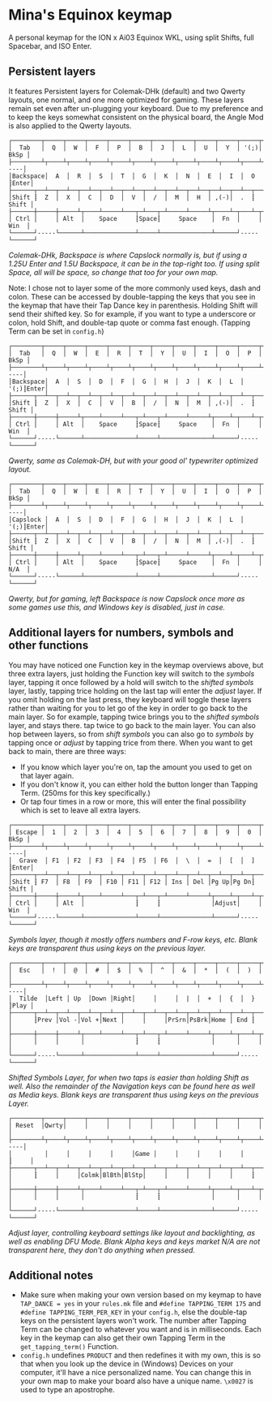 # Mina's Equinox keymap

A personal keymap for the ION x Ai03 Equinox WKL, using split Shifts, full Spacebar, and ISO Enter.

## Persistent layers

It features Persistent layers for Colemak-DHk (default) and two Qwerty layouts, one normal, and one more optimized for gaming. These layers remain set even after un-plugging your keyboard. Due to my preference and to keep the keys somewhat consistent on the physical board, the Angle Mod is also applied to the Qwerty layouts.

```
┌────────┬─────┬─────┬─────┬─────┬─────┬─────┬─────┬─────┬─────┬─────┬──────┐
│  Tab   │  Q  │  W  │  F  │  P  │  B  │  J  │  L  │  U  │  Y  │ '(;)│ BkSp │
├────────┴┬────┴┬────┴┬────┴┬────┴┬────┴┬────┴┬────┴┬────┴┬────┴┬────┴┐-----│
│Backspace│  A  │  R  │  S  │  T  │  G  │  K  │  N  │  E  │  I  │  O  ┋Enter│
├──────┬──┴──┬──┴──┬──┴──┬──┴──┬──┴──┬──┴──┬──┴──┬──┴──┬──┴──┬──┴──┬──┴─────┤
│Shift ┋  Z  │  X  │  C  │  D  │  V  │  /  │  M  │  H  │ ,(-)│  .  ┋  Shift │
├──────┼─────┼─────┴┬────┴─────┴───┬─┴───┬─┴─────┴─────┴┬────┴─┬───┴─┬──────┤
│ Ctrl │     │ Alt  │    Space     ┋Space┋     Space    │  Fn  │     │ Win  │
└──────┘-----└──────┴──────────────┴─────┴──────────────┴──────┘-----└──────┘
```
_Colemak-DHk, Backspace is where Capslock normally is, but if using_
_a 1.25U Enter and 1.5U Backspace, it can be in the top-right too._
_If using split Space, all will be space, so change that too for your own map._

Note: I chose not to layer some of the more commonly used keys, dash and colon. These can be accessed by double-tapping the keys that you see in the keymap that have their Tap Dance key in parenthesis. Holding Shift will send their shifted key. So for example, if you want to type a underscore or colon, hold Shift, and double-tap quote or comma fast enough. (Tapping Term can be set in `config.h`)


```
┌────────┬─────┬─────┬─────┬─────┬─────┬─────┬─────┬─────┬─────┬─────┬──────┐
│  Tab   │  Q  │  W  │  E  │  R  │  T  │  Y  │  U  │  I  │  O  │  P  │ BkSp │
├────────┴┬────┴┬────┴┬────┴┬────┴┬────┴┬────┴┬────┴┬────┴┬────┴┬────┴┐-----│
│Backspace│  A  │  S  │  D  │  F  │  G  │  H  │  J  │  K  │  L  │ '(;)┋Enter│
├──────┬──┴──┬──┴──┬──┴──┬──┴──┬──┴──┬──┴──┬──┴──┬──┴──┬──┴──┬──┴──┬──┴─────┤
│Shift ┋  Z  │  X  │  C  │  V  │  B  │  /  │  N  │  M  │ ,(-)│  .  ┋  Shift │
├──────┼─────┼─────┴┬────┴─────┴───┬─┴───┬─┴─────┴─────┴┬────┴─┬───┴─┬──────┤
│ Ctrl │     │ Alt  │    Space     ┋Space┋     Space    │  Fn  │     │ Win  │
└──────┘-----└──────┴──────────────┴─────┴──────────────┴──────┘-----└──────┘
```
_Qwerty, same as Colemak-DH, but with your good ol' typewriter optimized layout._

```
┌────────┬─────┬─────┬─────┬─────┬─────┬─────┬─────┬─────┬─────┬─────┬──────┐
│  Tab   │  Q  │  W  │  E  │  R  │  T  │  Y  │  U  │  I  │  O  │  P  │ BkSp │
├────────┴┬────┴┬────┴┬────┴┬────┴┬────┴┬────┴┬────┴┬────┴┬────┴┬────┴┐-----│
│Capslock │  A  │  S  │  D  │  F  │  G  │  H  │  J  │  K  │  L  │ '(;)┋Enter│
├──────┬──┴──┬──┴──┬──┴──┬──┴──┬──┴──┬──┴──┬──┴──┬──┴──┬──┴──┬──┴──┬──┴─────┤
│Shift ┋  Z  │  X  │  C  │  V  │  B  │  /  │  N  │  M  │ ,(-)│  .  ┋  Shift │
├──────┼─────┼─────┴┬────┴─────┴───┬─┴───┬─┴─────┴─────┴┬────┴─┬───┴─┬──────┤
│ Ctrl │     │ Alt  │    Space     ┋Space┋     Space    │  Fn  │     │ N/A  │
└──────┘-----└──────┴──────────────┴─────┴──────────────┴──────┘-----└──────┘
```
_Qwerty, but for gaming, left Backspace is now Capslock once more as some games use this,_
_and Windows key is disabled, just in case._

## Additional layers for numbers, symbols and other functions

You may have noticed one Function key in the keymap overviews above, but three extra layers, just holding the Function key will switch to the _symbols_ layer, tapping it once followed by a hold will switch to the _shifted symbols_ layer, lastly, tapping trice holding on the last tap will enter the _adjust_ layer. If you omit holding on the last press, they keyboard will toggle these layers rather than waiting for you to let go of the key in order to go back to the main layer. So for example, tapping twice brings you to the _shifted symbols_ layer, and stays there. tap twice to go back to the main layer. You can also hop between layers, so from _shift symbols_ you can also go to _symbols_ by tapping once or _adjust_ by tapping trice from there. When you want to get back to main, there are three ways:

* If you know which layer you're on, tap the amount you used to get on that layer again.
* If you don't know it, you can either hold the button longer than Tapping Term. (250ms for this key specifically.)
* Or tap four times in a row or more, this will enter the final possibility which is set to leave all extra layers.

```
┌────────┬─────┬─────┬─────┬─────┬─────┬─────┬─────┬─────┬─────┬─────┬──────┐
│ Escape │  1  │  2  │  3  │  4  │  5  │  6  │  7  │  8  │  9  │  0  │ BkSp │
├────────┴┬────┴┬────┴┬────┴┬────┴┬────┴┬────┴┬────┴┬────┴┬────┴┬────┴┐-----│
│  Grave  │ F1  │ F2  │ F3  │ F4  │ F5  │ F6  │  \  │  =  │  [  │  ]  ┋Enter│
├──────┬──┴──┬──┴──┬──┴──┬──┴──┬──┴──┬──┴──┬──┴──┬──┴──┬──┴──┬──┴──┬──┴─────┤
│Shift ┋ F7  │ F8  │ F9  │ F10 │ F11 │ F12 │ Ins │ Del │Pg Up│Pg Dn┋  Shift │
├──────┼─────┼─────┴┬────┴─────┴───┬─┴───┬─┴─────┴─────┴┬────┴─┬───┴─┬──────┤
│ Ctrl │     │ Alt  │              ┋     ┋              │Adjust│     │ Win  │
└──────┘-----└──────┴──────────────┴─────┴──────────────┴──────┘-----└──────┘
```
_Symbols layer, though it mostly offers numbers and F-row keys, etc._
_Blank keys are transparent thus using keys on the previous layer._

```
┌────────┬─────┬─────┬─────┬─────┬─────┬─────┬─────┬─────┬─────┬─────┬──────┐
│  Esc   │  !  │  @  │  #  │  $  │  %  │  ^  │  &  │  *  │  (  │  )  │      │
├────────┴┬────┴┬────┴┬────┴┬────┴┬────┴┬────┴┬────┴┬────┴┬────┴┬────┴┐-----│
│  Tilde  │Left │ Up  │Down │Right│     │     │  |  │  +  │  {  │  }  ┋Play │
├──────┬──┴──┬──┴──┬──┴──┬──┴──┬──┴──┬──┴──┬──┴──┬──┴──┬──┴──┬──┴──┬──┴─────┤
│      ┋Prev │Vol -│Vol +│Next │     │     │PrSrn│PsBrk│Home │ End ┋        │
├──────┼─────┼─────┴┬────┴─────┴───┬─┴───┬─┴─────┴─────┴┬────┴─┬───┴─┬──────┤
│      │     │      │              ┋     ┋              │      │     │      │
└──────┘-----└──────┴──────────────┴─────┴──────────────┴──────┘-----└──────┘
```
_Shifted Symbols Layer, for when two taps is easier than holding Shift as well._
_Also the remainder of the Navigation keys can be found here as well as Media keys._
_Blank keys are transparent thus using keys on the previous Layer._

```
┌────────┬─────┬─────┬─────┬─────┬─────┬─────┬─────┬─────┬─────┬─────┬──────┐
│ Reset  │Qwrty│     │     │     │     │     │     │     │     │     │      │
├────────┴┬────┴┬────┴┬────┴┬────┴┬────┴┬────┴┬────┴┬────┴┬────┴┬────┴┐-----│
│         │     │     │     │     │Game │     │     │     │     │     ┋     │
├──────┬──┴──┬──┴──┬──┴──┬──┴──┬──┴──┬──┴──┬──┴──┬──┴──┬──┴──┬──┴──┬──┴─────┤
│      ┋     │     │Colmk│BlBth│BlStp│     │     │     │     │     ┋        │
├──────┼─────┼─────┴┬────┴─────┴───┬─┴───┬─┴─────┴─────┴┬────┴─┬───┴─┬──────┤
│      │     │      │              ┋     ┋              │      │     │      │
└──────┘-----└──────┴──────────────┴─────┴──────────────┴──────┘-----└──────┘
```
_Adjust layer, controlling keyboard settings like layout and backlighting, as well as enabling DFU Mode._
_Blank Alpha keys and keys market N/A are not transparent here, they don't do anything when pressed._

## Additional notes

- Make sure when making your own version based on my keymap to have `TAP_DANCE = yes` in your `rules.mk` file and `#define TAPPING_TERM 175` and `#define TAPPING_TERM_PER_KEY` in your `config.h`, else the double-tap keys on the persistent layers won't work. The number after Tapping Term can be changed to whatever you want and is in milliseconds. Each key in the keymap can also get their own Tapping Term in the `get_tapping_term()` Function.
- `config.h` undefines `PRODUCT` and then redefines it with my own, this is so that when you look up the device in (Windows) Devices on your computer, it'll have a nice personalized name. You can change this in your own map to make your board also have a unique name. `\x0027` is used to type an apostrophe.
